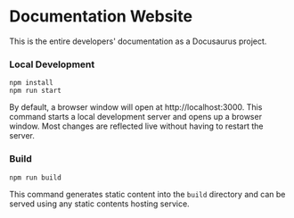 # Documentation Website
This is the entire developers' documentation as a Docusaurus project.

### Local Development

```
npm install 
npm run start
```
By default, a browser window will open at http://localhost:3000.
This command starts a local development server and opens up a browser window. Most changes are reflected live without having to restart the server.

### Build

```
npm run build

```

This command generates static content into the `build` directory and can be served using any static contents hosting service.
